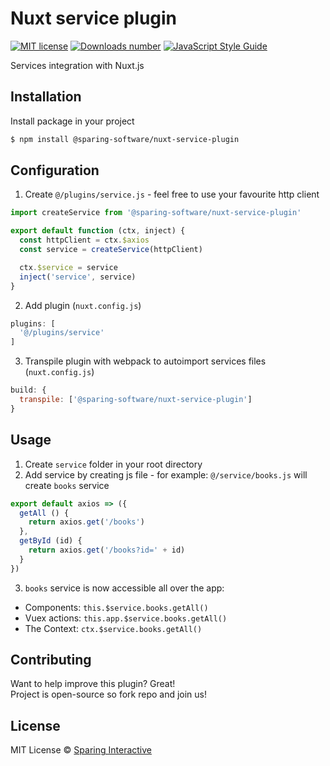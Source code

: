 # Nuxt service plugin

[![MIT license](https://img.shields.io/badge/license-MIT-green.svg)](https://github.com/SparingSoftware/nuxt-service-plugin/blob/master/LICENSE)
[![Downloads number](https://img.shields.io/npm/dt/@sparing-software/nuxt-service-plugin.svg)](https://www.npmjs.com/package/@sparing-software/nuxt-service-plugin)
[![JavaScript Style Guide](https://img.shields.io/badge/code_style-standard-brightgreen.svg)](https://standardjs.com)

Services integration with Nuxt.js

## Installation
Install package in your project 
```bash
$ npm install @sparing-software/nuxt-service-plugin
```
 
## Configuration
1. Create `@/plugins/service.js` - feel free to use your favourite http client
```js 
import createService from '@sparing-software/nuxt-service-plugin'

export default function (ctx, inject) {
  const httpClient = ctx.$axios
  const service = createService(httpClient)

  ctx.$service = service
  inject('service', service)
}
```

2. Add plugin (`nuxt.config.js`)
```js
plugins: [
  '@/plugins/service'
]
```

3. Transpile plugin with webpack to autoimport services files (`nuxt.config.js`)
```js
build: {
  transpile: ['@sparing-software/nuxt-service-plugin']
}
```

## Usage
1. Create `service` folder in your root directory
2. Add service by creating js file - for example: `@/service/books.js` will create `books` service
```js
export default axios => ({
  getAll () {
    return axios.get('/books')
  },
  getById (id) {
    return axios.get('/books?id=' + id)
  }
})
```
3. `books` service is now accessible all over the app:
 - Components: `this.$service.books.getAll()`
 - Vuex actions: `this.app.$service.books.getAll()`
 - The Context: `ctx.$service.books.getAll()`


## Contributing
Want to help improve this plugin? Great!  
Project is open-source so fork repo and join us!

## License
MIT License © [Sparing Interactive](https://github.com/SparingSoftware)
